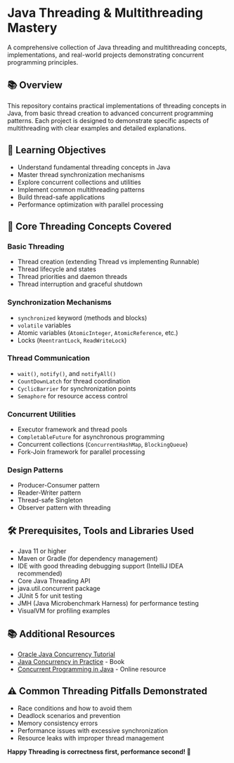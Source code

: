# Java Threading & Multithreading Mastery

A comprehensive collection of Java threading and multithreading concepts, implementations, and real-world projects demonstrating concurrent programming principles.

## 📚 Overview

This repository contains practical implementations of threading concepts in Java, from basic thread creation to advanced concurrent programming patterns. Each project is designed to demonstrate specific aspects of multithreading with clear examples and detailed explanations.

## 🎯 Learning Objectives

- Understand fundamental threading concepts in Java
- Master thread synchronization mechanisms
- Explore concurrent collections and utilities
- Implement common multithreading patterns
- Build thread-safe applications
- Performance optimization with parallel processing

## 📖 Core Threading Concepts Covered

### Basic Threading
- Thread creation (extending Thread vs implementing Runnable)
- Thread lifecycle and states
- Thread priorities and daemon threads
- Thread interruption and graceful shutdown

### Synchronization Mechanisms
- `synchronized` keyword (methods and blocks)
- `volatile` variables
- Atomic variables (`AtomicInteger`, `AtomicReference`, etc.)
- Locks (`ReentrantLock`, `ReadWriteLock`)

### Thread Communication
- `wait()`, `notify()`, and `notifyAll()`
- `CountDownLatch` for thread coordination
- `CyclicBarrier` for synchronization points
- `Semaphore` for resource access control

### Concurrent Utilities
- Executor framework and thread pools
- `CompletableFuture` for asynchronous programming
- Concurrent collections (`ConcurrentHashMap`, `BlockingQueue`)
- Fork-Join framework for parallel processing

### Design Patterns
- Producer-Consumer pattern
- Reader-Writer pattern
- Thread-safe Singleton
- Observer pattern with threading

## 🛠 Prerequisites, Tools and Libraries Used

- Java 11 or higher
- Maven or Gradle (for dependency management)
- IDE with good threading debugging support (IntelliJ IDEA recommended)
- Core Java Threading API
- java.util.concurrent package
- JUnit 5 for unit testing
- JMH (Java Microbenchmark Harness) for performance testing
- VisualVM for profiling examples

## 📚 Additional Resources

- [Oracle Java Concurrency Tutorial](https://docs.oracle.com/javase/tutorial/essential/concurrency/)
- [Java Concurrency in Practice](https://www.amazon.com/Java-Concurrency-Practice-Brian-Goetz/dp/0321349601) - Book
- [Concurrent Programming in Java](https://gee.cs.oswego.edu/dl/cpj/) - Online resource

## ⚠️ Common Threading Pitfalls Demonstrated

- Race conditions and how to avoid them
- Deadlock scenarios and prevention
- Memory consistency errors
- Performance issues with excessive synchronization
- Resource leaks with improper thread management

**Happy Threading is correctness first, performance second! 🧵**
